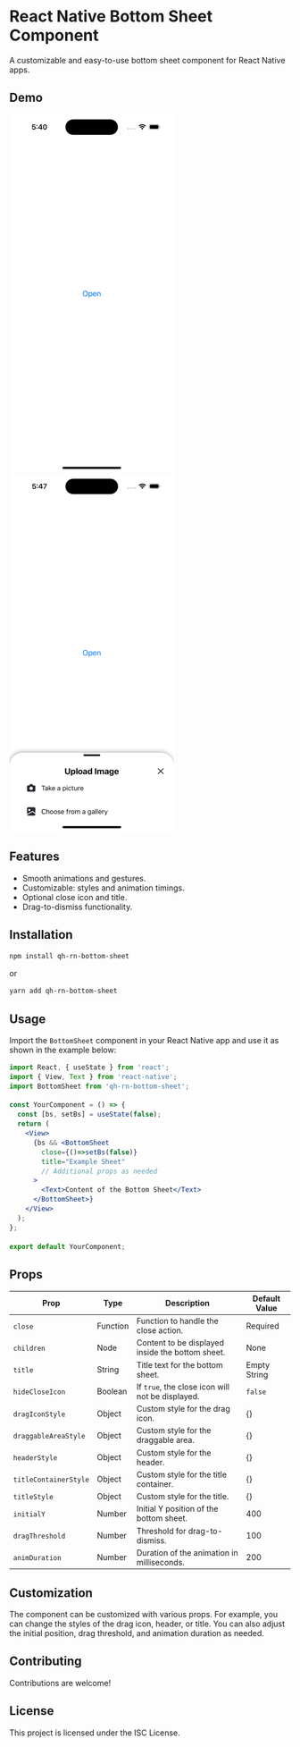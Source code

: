 
# React Native Bottom Sheet Component

A customizable and easy-to-use bottom sheet component for React Native apps.

## Demo

![Bottom Sheet Demo Gif](https://raw.githubusercontent.com/Quiet-Hunter/rn-bottom-sheet/main/example_app/demo.gif)
![Bottom Sheet Demo Image](https://raw.githubusercontent.com/Quiet-Hunter/rn-bottom-sheet/main/example_app/demo.png)

## Features

- Smooth animations and gestures.
- Customizable: styles and animation timings.
- Optional close icon and title.
- Drag-to-dismiss functionality.

## Installation

```bash
npm install qh-rn-bottom-sheet
```

or

```bash
yarn add qh-rn-bottom-sheet
```

## Usage

Import the `BottomSheet` component in your React Native app and use it as shown in the example below:

```jsx
import React, { useState } from 'react';
import { View, Text } from 'react-native';
import BottomSheet from 'qh-rn-bottom-sheet';

const YourComponent = () => {
  const [bs, setBs] = useState(false);
  return (
    <View>
      {bs && <BottomSheet
        close={()=>setBs(false)}
        title="Example Sheet"
        // Additional props as needed
      >
        <Text>Content of the Bottom Sheet</Text>
      </BottomSheet>}
    </View>
  );
};

export default YourComponent;
```

## Props

| Prop                 | Type     | Description                                   | Default Value |
| -------------------- | -------- | --------------------------------------------- | ------------- |
| `close`              | Function | Function to handle the close action.          | Required      |
| `children`           | Node     | Content to be displayed inside the bottom sheet. | None        |
| `title`              | String   | Title text for the bottom sheet.              | Empty String  |
| `hideCloseIcon`      | Boolean  | If `true`, the close icon will not be displayed. | `false`     |
| `dragIconStyle`      | Object   | Custom style for the drag icon.               | {}            |
| `draggableAreaStyle` | Object   | Custom style for the draggable area.          | {}            |
| `headerStyle`        | Object   | Custom style for the header.                  | {}            |
| `titleContainerStyle`| Object   | Custom style for the title container.         | {}            |
| `titleStyle`         | Object   | Custom style for the title.                   | {}            |
| `initialY`           | Number   | Initial Y position of the bottom sheet.       | 400           |
| `dragThreshold`      | Number   | Threshold for drag-to-dismiss.                | 100           |
| `animDuration`       | Number   | Duration of the animation in milliseconds.    | 200           |

## Customization

The component can be customized with various props. For example, you can change the styles of the drag icon, header, or title. You can also adjust the initial position, drag threshold, and animation duration as needed.

## Contributing

Contributions are welcome!

## License

This project is licensed under the ISC License.